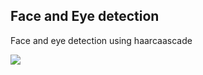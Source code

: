 ## Face and Eye detection
Face and eye detection using haarcaascade 

![](https://i.imgur.com/AC5a5iW.jpg)
